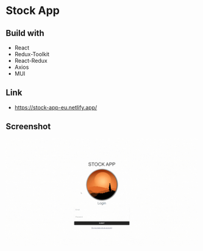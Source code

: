 # Stock App

## Build with

- React
- Redux-Toolkit
- React-Redux
- Axios
- MUI 

## Link
- https://stock-app-eu.netlify.app/

## Screenshot

<img src="src/assets/stock-app.gif" alt="user" style="zoom: 200%;" />


